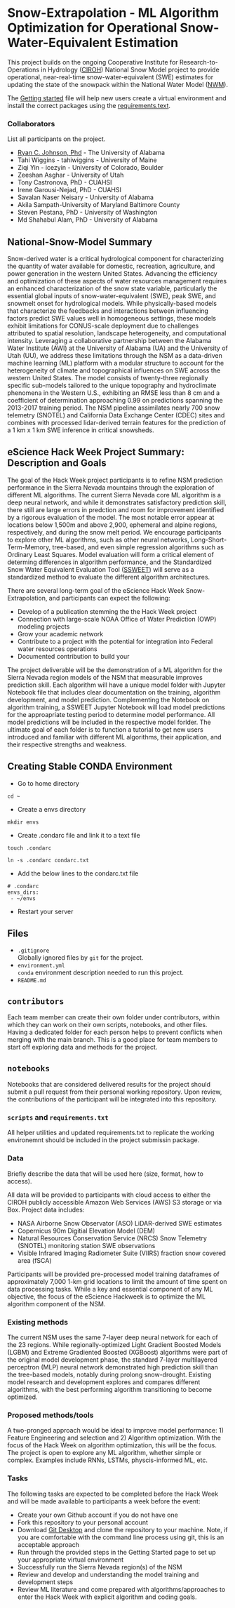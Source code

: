 # Snow-Extrapolation - ML Algorithm Optimization for Operational Snow-Water-Equivalent Estimation

This project builds on the ongoing Cooperative Institute for Research-to-Operations in Hydrology ([CIROH](https://ciroh.ua.edu/)) National Snow Model project to provide operational, near-real-time snow-water-equivalent (SWE) estimates for updating the state of the snowpack within the National Water Model ([NWM](https://water.noaa.gov/about/nwm)).

The [Getting started](./Getting%20Started.md) file will help new users create a virtual environment and install the correct packages using the [requirements.text](./requirements.txt).


### Collaborators

List all participants on the project.

* [Ryan C. Johnson, Phd](https://awi.ua.edu/about/staff/ryan-johnson-ph-d/) - The University of Alabama
* Tahi Wiggins - tahiwiggins - University of Maine
* Ziqi Yin - icezyin - University of Colorado, Boulder
* Zeeshan Asghar - University of Utah
* Tony Castronova, PhD - CUAHSI
* Irene Garousi-Nejad, PhD - CUAHSI
* Savalan Naser Neisary	- University of Alabama
* Akila Sampath-University of Maryland Baltimore County
* Steven Pestana, PhD - University of Washington
* Md Shahabul Alam, PhD - University of Alabama

## National-Snow-Model Summary

Snow-derived water is a critical hydrological component for characterizing the quantity of water available for domestic, recreation, agriculture, and power generation in the western United States.
Advancing the efficiency and optimization of these aspects of water resources management requires an enhanced characterization of the snow state variable, particularly the essential global inputs of snow-water-equivalent (SWE), peak SWE, and snowmelt onset for hydrological models.
While physically-based models that characterize the feedbacks and interactions between influencing factors predict SWE values well in homogeneous settings, these models exhibit limitations for CONUS-scale deployment due to challenges attributed to spatial resolution, landscape heterogeneity, and computational intensity. 
Leveraging a collaborative partnership between the Alabama Water Institute (AWI) at the University of Alabama (UA) and the University of Utah (UU), we address these limitations through the NSM as a data-driven machine learning (ML) platform with a modular structure to account for the heterogeneity of climate and topographical influences on SWE across the western United States.
The model consists of twenty-three regionally specific sub-models tailored to the unique topography and hydroclimate phenomena in the Western U.S., exhibiting an RMSE less than 8 cm and a coefficient of determination approaching 0.99 on predictions spanning the 2013-2017 training period.
The NSM pipeline assimilates nearly 700 snow telemetry (SNOTEL) and California Data Exchange Center (CDEC) sites and combines with processed lidar-derived terrain features for the prediction of a 1 km x 1 km SWE inference in critical snowsheds.

## eScience Hack Week Project Summary: Description and Goals

The goal of the Hack Week project participants is to refine NSM prediction performance in the Sierra Nevada mountains through the exploration of different ML algorithms.
The current Sierra Nevada core ML algorithm is a deep neural network, and while it demonstrates satisfactory prediction skill, there still are large errors in predction and room for improvement identified by a rigorous evaluation of the model.
The most notable error appear at locations below 1,500m and above 2,900, ephemeral and alpine regions, respectively, and during the snow melt period.
We encourage participants to explore other ML algorithms, such as other neural networks, Long-Short-Term-Memory, tree-based, and even simple regression algorithms such as Ordinary Least Squares.
Model evaluation will form a critical element of determing differences in algorithm performance, and the Standardized Snow Water Equivalent Evaluation Tool ([SSWEET](https://github.com/whitelightning450/Standardized-Snow-Water-Equivalent-Evaluation-Tool)) will serve as a standardized method to evaluate the different algorithm architectures.

There are several long-term goal of the eScience Hack Week Snow-Extrapolation, and participants can expect the following:
 * Develop of a publication stemming the the Hack Week project
 * Connection with large-scale NOAA Office of Water Prediction (OWP) modeling projects
 * Grow your academic network
 * Contribute to a project with the potential for integration into Federal water resources operations
 * Documented contribution to build your

The project deliverable will be the demonstration of a ML algorithm for the Sierra Nevada region models of the NSM that measurable improves prediction skill.
Each algorithm will have a unique model folder with Jupyter Notebook file that includes clear documentation on the training, algorithm development, and model prediction. 
Complementing the Notebook on algorithm training, a SSWEET Jupyter Notebook will load model predictions for the approapriate testing period to determine model performance.
All model predictions will be included in the respective model forlder. 
The ultimate goal of each folder is to function a tutorial to get new users introduced and familiar with different ML algorithms, their application, and their respective strengths and weakness.

## Creating Stable CONDA Environment

* Go to home directory
```
cd ~
```
* Create a envs directory
```
mkdir envs
```
* Create .condarc file and link it to a text file
```
touch .condarc

ln -s .condarc condarc.txt
```
* Add the below lines to the condarc.txt file
```
# .condarc
envs_dirs:
 - ~/envs
```
* Restart your server


## Files

* `.gitignore`
<br> Globally ignored files by `git` for the project.
* `environment.yml`
<br> `conda` environment description needed to run this project.
* `README.md`


## `contributors`
Each team member can create their own folder under contributors, within which they can work on their own scripts, notebooks, and other files. Having a dedicated folder for each person helps to prevent conflicts when merging with the main branch. This is a good place for team members to start off exploring data and methods for the project.

## `notebooks`
Notebooks that are considered delivered results for the project should submit a pull request from their personal working repository.
Upon review, the contributions of the participant will be integrated into this repository.


### `scripts` and `requirements.txt`
All helper utilities and updated requirements.txt to replicate the working environemnt should be included in the project submissin package.


### Data

Briefly describe the data that will be used here (size, format, how to access).

All data will be provided to participants with cloud access to either the CIROH publicly accessible Amazon Web Services (AWS) S3 storage or via Box.
Project data includes:
* NASA Airborne Snow Observator (ASO) LiDAR-derived SWE estimates
* Copernicus 90m Digitial Elevation Model (DEM)
* Natural Resources Conservation Service (NRCS) Snow Telemetry (SNOTEL) monitoring station SWE observations
* Visible Infrared Imaging Radiometer Suite (VIIRS) fraction snow covered area (fSCA)

Participants will be provided pre-processed model training dataframes of approximately 7,000 1-km grid locations to limit the amount of time spent on data processing tasks.
While a key and essential component of any ML objective, the focus of the eScience Hackweek is to optimize the ML algorithm component of the NSM.

### Existing methods

The current NSM uses the same 7-layer deep neural network for each of the 23 regions.
While regionally-optimized Light Gradient Boosted Models (LGBM) and Extreme Gradiented Boosted (XGBoost) algorithms were part of the original model development phase, the standard 7-layer multilayered perceptron (MLP) neural network demonstrated high prediction skill than the tree-based models, notably during prolong snow-drought.
Existing model research and development explores and compares different algorithms, with the best performing algorithm transitioning to become optimized.

### Proposed methods/tools

A two-pronged approach would be ideal to improve model performance: 1) Feature Engineering and selection and 2) Algorithm optimization.
With the focus of the Hack Week on algorithm optimization, this will be the focus.
The project is open to explore any ML algorithm, whether simple or complex.
Examples include RNNs, LSTMs, physcis-informed ML, etc.


### Tasks

The following tasks are expected to be completed before the Hack Week and will be made available to participants a week before the event:
* Create your own Github account if you do not have one
* Fork this repository to your personal account
* Download [Git Desktop](https://desktop.github.com/) and clone the repository to your machine. Note, if you are comfortable with the command line process using git, this is an acceptable approach
* Run through the provided steps in the Getting Started page to set up your appropriate virtual environment
* Successfully run the Sierra Nevada region(s) of the NSM
* Review and develop and understanding the model training and development steps
* Review ML literature and come prepared with algorithms/approaches to enter the Hack Week with explicit algorithm and coding goals.



